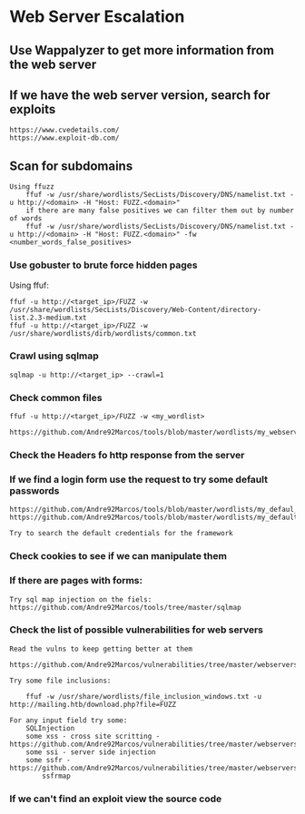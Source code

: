 # Web Server Escalation

## Use Wappalyzer to get more information from the web server

## If we have the web server version, search for exploits

	https://www.cvedetails.com/
	https://www.exploit-db.com/

## Scan for subdomains

	Using ffuzz
		ffuf -w /usr/share/wordlists/SecLists/Discovery/DNS/namelist.txt -u http://<domain> -H "Host: FUZZ.<domain>"
		if there are many false positives we can filter them out by number of words
		ffuf -w /usr/share/wordlists/SecLists/Discovery/DNS/namelist.txt -u http://<domain> -H "Host: FUZZ.<domain>" -fw <number_words_false_positives>

### Use gobuster to brute force hidden pages

Using ffuf:

	ffuf -u http://<target_ip>/FUZZ -w /usr/share/wordlists/SecLists/Discovery/Web-Content/directory-list.2.3-medium.txt
	ffuf -u http://<target_ip>/FUZZ -w /usr/share/wordlists/dirb/wordlists/common.txt

### Crawl using sqlmap

	sqlmap -u http://<target_ip> --crawl=1


### Check common files


	ffuf -u http://<target_ip>/FUZZ -w <my_wordlist>

	https://github.com/Andre92Marcos/tools/blob/master/wordlists/my_webserver_files.txt

### Check the Headers fo http response from the server


### If we find a login form use the request to try some default passwords

	https://github.com/Andre92Marcos/tools/blob/master/wordlists/my_defaul_usernames.txt
	https://github.com/Andre92Marcos/tools/blob/master/wordlists/my_default_passwords.txt

	Try to search the default credentials for the framework

### Check cookies to see if we can manipulate them

### If there are pages with forms:

	Try sql map injection on the fiels:
	https://github.com/Andre92Marcos/tools/tree/master/sqlmap


### Check the list of possible vulnerabilities for web servers

	Read the vulns to keep getting better at them

	https://github.com/Andre92Marcos/vulnerabilities/tree/master/webservers

	Try some file inclusions:

		ffuf -w /usr/share/wordlists/file_inclusion_windows.txt -u http://mailing.htb/download.php?file=FUZZ

	For any input field try some:
		SQLInjection
		some xss - cross site scritting - https://github.com/Andre92Marcos/vulnerabilities/tree/master/webservers/xss_cross_site_scripting
		some ssi - server side injection
		some ssfr - https://github.com/Andre92Marcos/vulnerabilities/tree/master/webservers/ssrf
			ssfrmap

### If we can't find an exploit view the source code
